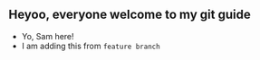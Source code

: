 ## Heyoo, everyone welcome to my git guide

- Yo, Sam here!
- I am adding this from `feature branch`